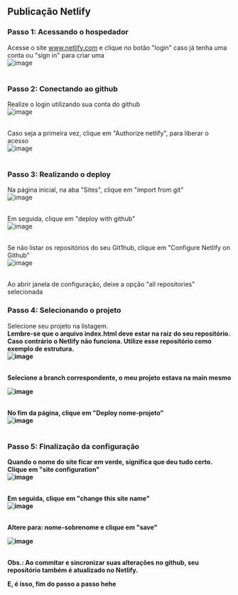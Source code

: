 ## Publicação Netlify

### Passo 1: Acessando o hospedador <br>
Acesse o site www.netlify.com e clique no botão "login" caso já tenha uma conta ou "sign in" para criar uma <br>
![image](https://github.com/galvs97/pretalab/assets/44380538/641003f4-1ee9-4601-9505-b78e0dd7860b) <br> <br>

### Passo 2: Conectando ao github <br>
Realize o login utilizando sua conta do github  <br>
![image](https://github.com/galvs97/pretalab/assets/44380538/b6bbddbe-1099-4dbc-a02f-19db5664f28f) <br> <br>

Caso seja a primeira vez, clique em "Authorize netlify", para liberar o acesso  <br>
![image](https://github.com/galvs97/pretalab/assets/44380538/3e028673-2be4-4a67-a86f-83b631cc46b6) <br> <br>

### Passo 3: Realizando o deploy <br>
Na página inicial, na aba "Sites", clique em "import from git" <br>
![image](https://github.com/galvs97/pretalab/assets/44380538/0767361d-b156-437f-bc0c-2b1eedfd4553) <br> <br>

Em seguida, clique em "deploy with github" <br>
![image](https://github.com/galvs97/pretalab/assets/44380538/3443628e-3a6f-4ca6-b11d-69978c35f076) <br> <br>

Se não listar os repositórios do seu Git1hub, clique em "Configure Netlify on Github" <br>
![image](https://github.com/galvs97/pretalab/assets/44380538/bee2ff53-3d79-4f6b-a8f3-89229a61751a) <br> <br>

Ao abrir janela de configuração, deixe a opção "all repositories" selecionada <br>

### Passo 4: Selecionando o projeto <br>

Selecione seu projeto na listagem.<br>
<b>Lembre-se que o arquivo index.html deve estar na raiz do seu repositório. Caso contrário o Netlify não funciona. Utilize esse repositório como exemplo de estrutura. <b><br>
![image](https://github.com/galvs97/projeto-final/assets/44380538/df6de54a-4254-41df-a489-06d252688042) <br> <br>

Selecione a branch correspondente, o meu projeto estava na main mesmo <br>

![image](https://github.com/galvs97/projeto-final/assets/44380538/1c87f90c-4e88-49c8-9515-9308cb2f6be7) <br> <br>

No fim da página, clique em "Deploy nome-projeto" <br>
![image](https://github.com/galvs97/projeto-final/assets/44380538/bbdd245e-848a-426c-8d65-610b9e76ce34) <br> <br>

### Passo 5: Finalização da configuração <br>

Quando o nome do site ficar em verde, significa que deu tudo certo. Clique em "site configuration"  <br>
![image](https://github.com/galvs97/projeto-final/assets/44380538/4f729d60-dc8f-423f-92f9-e71841974f1f) <br> <br>

Em seguida, clique em "change this site name"  <br>
![image](https://github.com/galvs97/projeto-final/assets/44380538/a0af018d-78c9-4963-93e2-eccf98c062d7) <br> <br>

Altere para: nome-sobrenome e clique em "save"  <br>

![image](https://github.com/galvs97/projeto-final/assets/44380538/8c4b1120-c652-4f8c-bdf8-7dcd1fe71d9b) <br> <br>

Obs.: Ao commitar e sincronizar suas alterações no github, seu repositório também é atualizado no Netlify.

E, é isso, fim do passo a passo hehe 


